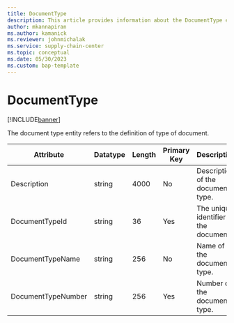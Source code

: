 ```yaml
---
title: DocumentType
description: This article provides information about the DocumentType entity.
author: mkannapiran
ms.author: kamanick
ms.reviewer: johnmichalak
ms.service: supply-chain-center
ms.topic: conceptual
ms.date: 05/30/2023
ms.custom: bap-template
---
```


# DocumentType

[!INCLUDE[banner](../../includes/banner.md)]

The document type entity refers to the definition of type of document.


|	Attribute	|	Datatype	|	Length	|	Primary Key	|	Description	|
|---------------|--------|------|----------|-----------|
|	Description	|	string	|	4000	|	No	|	Description of the document type.	|
|	DocumentTypeId	|	string	|	36	|	Yes	|	The unique identifier of the document.	|
|	DocumentTypeName	|	string	|	256	|	No	|	Name of the document type.	|
|	DocumentTypeNumber	|	string	|	256	|	Yes	|	Number of the document type.	|
